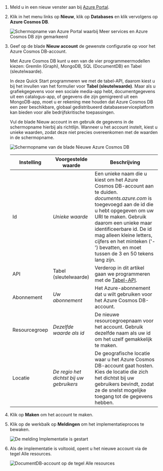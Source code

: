 1. Meld u in een nieuw venster aan bij [Azure Portal](https://portal.azure.com/).
2. Klik in het menu links op **Nieuw**, klik op **Databases** en klik vervolgens op **Azure Cosmos DB**.
   
   ![Schermopname van Azure Portal waarbij Meer services en Azure Cosmos DB zijn gemarkeerd](./media/documentdb-create-dbaccount/create-nosql-db-databases-json-tutorial-1.png)

3. Geef op de blade **Nieuw account** de gewenste configuratie op voor het Azure Cosmos DB-account. 

    Met Azure Cosmos DB kunt u een van de vier programmeermodellen kiezen: Gremlin (Graph), MongoDB, SQL (DocumentDB) en Tabel (sleutelwaarde). 
    
    In deze Quick Start programmeren we met de tabel-API, daarom kiest u bij het invullen van het formulier voor **Tabel (sleutelwaarde)**. Maar als u grafiekgegevens voor een sociale media-app hebt, documentgegevens uit een catalogus-app, of gegevens die zijn gemigreerd uit een MongoDB-app, moet u er rekening mee houden dat Azure Cosmos DB een zeer beschikbare, globaal gedistribueerd databaseserviceplatform kan bieden voor alle bedrijfskritische toepassingen.

    Vul de blade Nieuw account in en gebruik de gegevens in de schermopname hierbij als richtlijn. Wanneer u het account instelt, kiest u unieke waarden, zodat deze niet precies overeenkomen met de waarden in de schermopname. 
 
    ![Schermopname van de blade Nieuwe Azure Cosmos DB](./media/documentdb-create-dbaccount/create-nosql-db-databases-json-tutorial-2.png)

    Instelling|Voorgestelde waarde|Beschrijving
    ---|---|---
    Id|*Unieke waarde*|Een unieke naam die u kiest om het Azure Cosmos DB-account aan te duiden. *documents.azure.com* is toegevoegd aan de id die u hebt opgegeven om uw URI te maken. Gebruik daarom een unieke maar identificeerbare id. De id mag alleen kleine letters, cijfers en het minteken ('-') bevatten, en moet tussen de 3 en 50 tekens lang zijn.
    API|Tabel (sleutelwaarde)|Verderop in dit artikel gaan we programmeren met de [Tabel-API](../articles/cosmos-db/table-introduction.md).|
    Abonnement|*Uw abonnement*|Het Azure-abonnement dat u wilt gebruiken voor het Azure Cosmos DB-account. 
    Resourcegroep|*Dezelfde waarde als id*|De nieuwe resourcegroepnaam voor het account. Gebruik dezelfde naam als uw id om het uzelf gemakkelijk te maken. 
    Locatie|*De regio het dichtst bij uw gebruikers*|De geografische locatie waar u het Azure Cosmos DB-account gaat hosten. Kies de locatie die zich het dichtst bij uw gebruikers bevindt, zodat ze de snelst mogelijke toegang tot de gegevens hebben.   

4. Klik op **Maken** om het account te maken.
5. Klik op de werkbalk op **Meldingen** om het implementatieproces te bewaken.

    ![De melding Implementatie is gestart](./media/documentdb-create-dbaccount/azure-documentdb-nosql-notification.png)

6.  Als de implementatie is voltooid, opent u het nieuwe account via de tegel Alle resources. 

    ![DocumentDB-account op de tegel Alle resources](./media/documentdb-create-dbaccount/azure-documentdb-all-resources.png)
